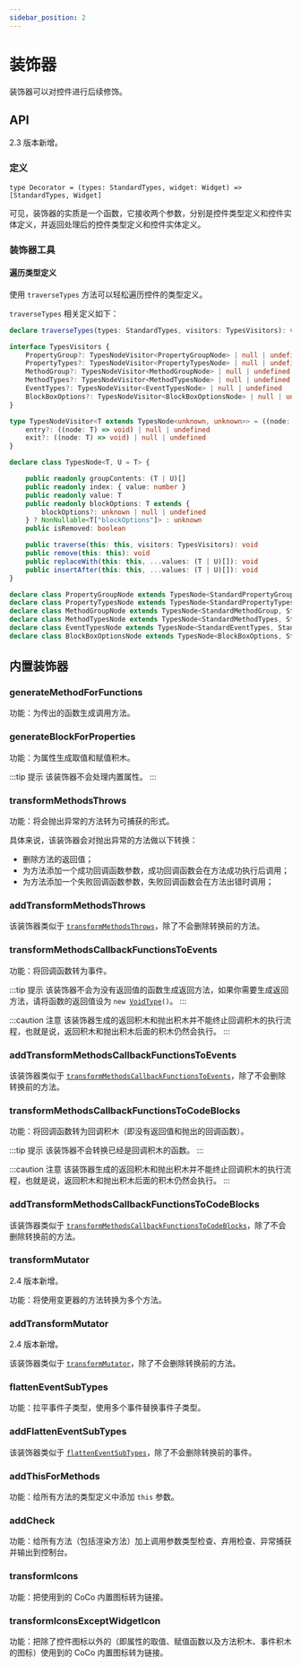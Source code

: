 ```yaml
---
sidebar_position: 2
---
```


# 装饰器

装饰器可以对控件进行后续修饰。

## API

2.3 版本新增。

### 定义

```
type Decorator = (types: StandardTypes, widget: Widget) => [StandardTypes, Widget]
```

可见，装饰器的实质是一个函数，它接收两个参数，分别是控件类型定义和控件实体定义，并返回处理后的控件类型定义和控件实体定义。

### 装饰器工具

#### 遍历类型定义

使用 `traverseTypes` 方法可以轻松遍历控件的类型定义。

`traverseTypes` 相关定义如下：

```typescript
declare traverseTypes(types: StandardTypes, visitors: TypesVisitors): void

interface TypesVisitors {
    PropertyGroup?: TypesNodeVisitor<PropertyGroupNode> | null | undefined
    PropertyTypes?: TypesNodeVisitor<PropertyTypesNode> | null | undefined
    MethodGroup?: TypesNodeVisitor<MethodGroupNode> | null | undefined
    MethodTypes?: TypesNodeVisitor<MethodTypesNode> | null | undefined
    EventTypes?: TypesNodeVisitor<EventTypesNode> | null | undefined
    BlockBoxOptions?: TypesNodeVisitor<BlockBoxOptionsNode> | null | undefined
}

type TypesNodeVisitor<T extends TypesNode<unknown, unknown>> = ((node: T) => void) | {
    entry?: ((node: T) => void) | null | undefined
    exit?: ((node: T) => void) | null | undefined
}

declare class TypesNode<T, U = T> {

    public readonly groupContents: (T | U)[]
    public readonly index: { value: number }
    public readonly value: T
    public readonly blockOptions: T extends {
        blockOptions?: unknown | null | undefined
    } ? NonNullable<T["blockOptions"]> : unknown
    public isRemoved: boolean

    public traverse(this: this, visitors: TypesVisitors): void
    public remove(this: this): void
    public replaceWith(this: this, ...values: (T | U)[]): void
    public insertAfter(this: this, ...values: (T | U)[]): void
}

declare class PropertyGroupNode extends TypesNode<StandardPropertyGroup, StandardPropertiesItem> {}
declare class PropertyTypesNode extends TypesNode<StandardPropertyTypes, StandardPropertiesItem> {}
declare class MethodGroupNode extends TypesNode<StandardMethodGroup, StandardMethodsItem> {}
declare class MethodTypesNode extends TypesNode<StandardMethodTypes, StandardMethodsItem> {}
declare class EventTypesNode extends TypesNode<StandardEventTypes, StandardMethodsItem> {}
declare class BlockBoxOptionsNode extends TypesNode<BlockBoxOptions, StandardMethodsItem> {}
```

## 内置装饰器

### generateMethodForFunctions

功能：为传出的函数生成调用方法。

### generateBlockForProperties

功能：为属性生成取值和赋值积木。

:::tip 提示
该装饰器不会处理内置属性。
:::

### transformMethodsThrows

功能：将会抛出异常的方法转为可捕获的形式。

具体来说，该装饰器会对抛出异常的方法做以下转换：

- 删除方法的返回值；
- 为方法添加一个成功回调函数参数，成功回调函数会在方法成功执行后调用；
- 为方法添加一个失败回调函数参数，失败回调函数会在方法出错时调用；

### addTransformMethodsThrows

该装饰器类似于 [`transformMethodsThrows`](#transformmethodsthrows)，除了不会删除转换前的方法。

### transformMethodsCallbackFunctionsToEvents

功能：将回调函数转为事件。

:::tip 提示
该装饰器不会为没有返回值的函数生成返回方法，如果你需要生成返回方法，请将函数的返回值设为 <code>new [VoidType](../../api/types/type#voidtype)()</code>。
:::

:::caution 注意
该装饰器生成的返回积木和抛出积木并不能终止回调积木的执行流程，也就是说，返回积木和抛出积木后面的积木仍然会执行。
:::

### addTransformMethodsCallbackFunctionsToEvents

该装饰器类似于 [`transformMethodsCallbackFunctionsToEvents`](#transformmethodscallbackfunctionstoevents)，除了不会删除转换前的方法。

### transformMethodsCallbackFunctionsToCodeBlocks

功能：将回调函数转为回调积木（即没有返回值和抛出的回调函数）。

:::tip 提示
该装饰器不会转换已经是回调积木的函数。
:::

:::caution 注意
该装饰器生成的返回积木和抛出积木并不能终止回调积木的执行流程，也就是说，返回积木和抛出积木后面的积木仍然会执行。
:::

### addTransformMethodsCallbackFunctionsToCodeBlocks

该装饰器类似于 [`transformMethodsCallbackFunctionsToCodeBlocks`](#transformmethodscallbackfunctionstocodeblocks)，除了不会删除转换前的方法。

### transformMutator

2.4 版本新增。

功能：将使用变更器的方法转换为多个方法。

### addTransformMutator

2.4 版本新增。

该装饰器类似于 [`transformMutator`](#transformmutator)，除了不会删除转换前的方法。

### flattenEventSubTypes

功能：拉平事件子类型，使用多个事件替换事件子类型。

### addFlattenEventSubTypes

该装饰器类似于 [`flattenEventSubTypes`](#flatteneventsubtypes)，除了不会删除转换前的事件。

### addThisForMethods

功能：给所有方法的类型定义中添加 `this` 参数。

### addCheck

功能：给所有方法（包括渲染方法）加上调用参数类型检查、弃用检查、异常捕获并输出到控制台。

### transformIcons

功能：把使用到的 CoCo 内置图标转为链接。

### transformIconsExceptWidgetIcon

功能：把除了控件图标以外的（即属性的取值、赋值函数以及方法积木、事件积木的图标）使用到的 CoCo 内置图标转为链接。
